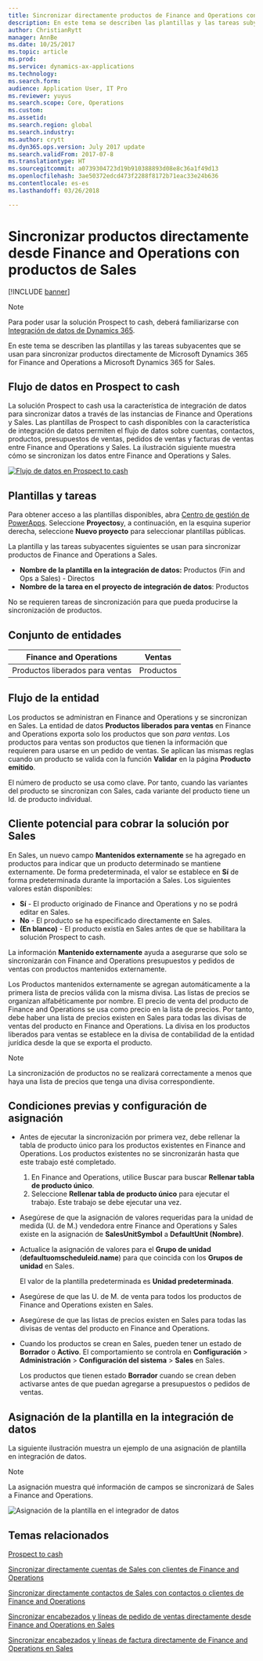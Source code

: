 ```yaml
---
title: Sincronizar directamente productos de Finance and Operations con productos de Sales
description: En este tema se describen las plantillas y las tareas subyacentes que se usan para sincronizar productos de Microsoft Dynamics 365 for Finance and Operations a Microsoft Dynamics 365 for Sales.
author: ChristianRytt
manager: AnnBe
ms.date: 10/25/2017
ms.topic: article
ms.prod: 
ms.service: dynamics-ax-applications
ms.technology: 
ms.search.form: 
audience: Application User, IT Pro
ms.reviewer: yuyus
ms.search.scope: Core, Operations
ms.custom: 
ms.assetid: 
ms.search.region: global
ms.search.industry: 
ms.author: crytt
ms.dyn365.ops.version: July 2017 update
ms.search.validFrom: 2017-07-8
ms.translationtype: HT
ms.sourcegitcommit: a0739304723d19b910388893d08e8c36a1f49d13
ms.openlocfilehash: 3ae50372edcd473f2288f8172b71eac33e24b636
ms.contentlocale: es-es
ms.lasthandoff: 03/26/2018

---
```


# <a name="synchronize-products-directly-from-finance-and-operations-to-products-in-sales"></a>Sincronizar productos directamente desde Finance and Operations con productos de Sales

[!INCLUDE [banner](../includes/banner.md)]

> [!NOTE]
> Para poder usar la solución Prospect to cash, deberá familiarizarse con [Integración de datos de Dynamics 365](/common-data-service/entity-reference/dynamics-365-integration).

En este tema se describen las plantillas y las tareas subyacentes que se usan para sincronizar productos directamente de Microsoft Dynamics 365 for Finance and Operations a Microsoft Dynamics 365 for Sales.

## <a name="data-flow-in-prospect-to-cash"></a>Flujo de datos en Prospect to cash

La solución Prospect to cash usa la característica de integración de datos para sincronizar datos a través de las instancias de Finance and Operations y Sales. Las plantillas de Prospect to cash disponibles con la característica de integración de datos permiten el flujo de datos sobre cuentas, contactos, productos, presupuestos de ventas, pedidos de ventas y facturas de ventas entre Finance and Operations y Sales. La ilustración siguiente muestra cómo se sincronizan los datos entre Finance and Operations y Sales.

[![Flujo de datos en Prospect to cash](./media/prospect-to-cash-data-flow.png)](./media/prospect-to-cash-data-flow.png)

## <a name="templates-and-tasks"></a>Plantillas y tareas

Para obtener acceso a las plantillas disponibles, abra [Centro de gestión de PowerApps](https://preview.admin.powerapps.com/dataintegration). Seleccione **Proyectos**y, a continuación, en la esquina superior derecha, seleccione **Nuevo proyecto** para seleccionar plantillas públicas.

La plantilla y las tareas subyacentes siguientes se usan para sincronizar productos de Finance and Operations a Sales.

- **Nombre de la plantilla en la integración de datos:** Productos (Fin and Ops a Sales) - Directos
- **Nombre de la tarea en el proyecto de integración de datos**: Productos

No se requieren tareas de sincronización para que pueda producirse la sincronización de productos.

## <a name="entity-set"></a>Conjunto de entidades

| Finance and Operations     | Ventas    |
|----------------------------|----------|
| Productos liberados para ventas | Productos |

## <a name="entity-flow"></a>Flujo de la entidad

Los productos se administran en Finance and Operations y se sincronizan en Sales. La entidad de datos **Productos liberados para ventas** en Finance and Operations exporta solo los productos que son *para ventas*. Los productos para ventas son productos que tienen la información que requieren para usarse en un pedido de ventas. Se aplican las mismas reglas cuando un producto se valida con la función **Validar** en la página **Producto emitido**.

El número de producto se usa como clave. Por tanto, cuando las variantes del producto se sincronizan con Sales, cada variante del producto tiene un Id. de producto individual.

## <a name="prospect-to-cash-solution-for-sales"></a>Cliente potencial para cobrar la solución por Sales

En Sales, un nuevo campo **Mantenidos externamente** se ha agregado en productos para indicar que un producto determinado se mantiene externamente. De forma predeterminada, el valor se establece en **Sí** de forma predeterminada durante la importación a Sales. Los siguientes valores están disponibles:

- **Sí** - El producto originado de Finance and Operations y no se podrá editar en Sales.
- **No** - El producto se ha especificado directamente en Sales.
- **(En blanco)** - El producto existía en Sales antes de que se habilitara la solución Prospect to cash.

La información **Mantenido externamente** ayuda a asegurarse que solo se sincronizarán con Finance and Operations presupuestos y pedidos de ventas con productos mantenidos externamente.

Los Productos mantenidos externamente se agregan automáticamente a la primera lista de precios válida con la misma divisa. Las listas de precios se organizan alfabéticamente por nombre. El precio de venta del producto de Finance and Operations se usa como precio en la lista de precios. Por tanto, debe haber una lista de precios existen en Sales para todas las divisas de ventas del producto en Finance and Operations. La divisa en los productos liberados para ventas se establece en la divisa de contabilidad de la entidad jurídica desde la que se exporta el producto.

> [!NOTE]
> La sincronización de productos no se realizará correctamente a menos que haya una lista de precios que tenga una divisa correspondiente.

## <a name="preconditions-and-mapping-setup"></a>Condiciones previas y configuración de asignación

- Antes de ejecutar la sincronización por primera vez, debe rellenar la tabla de producto único para los productos existentes en Finance and Operations. Los productos existentes no se sincronizarán hasta que este trabajo esté completado.

    1. En Finance and Operations, utilice Buscar para buscar **Rellenar tabla de producto único**.
    2. Seleccione **Rellenar tabla de producto único** para ejecutar el trabajo. Este trabajo se debe ejecutar una vez.

- Asegúrese de que la asignación de valores requeridas para la unidad de medida (U. de M.) vendedora entre Finance and Operations y Sales existe en la asignación de **SalesUnitSymbol** a **DefaultUnit (Nombre)**.
- Actualice la asignación de valores para el **Grupo de unidad** (**defaultuomscheduleid.name**) para que coincida con los **Grupos de unidad** en Sales.

    El valor de la plantilla predeterminada es **Unidad predeterminada**.

- Asegúrese de que las U. de M. de venta para todos los productos de Finance and Operations existen en Sales.
- Asegúrese de que las listas de precios existen en Sales para todas las divisas de ventas del producto en Finance and Operations.
- Cuando los productos se crean en Sales, pueden tener un estado de **Borrador** o **Activo**. El comportamiento se controla en **Configuración** > **Administración** > **Configuración del sistema** > **Sales** en Sales.

    Los productos que tienen estado **Borrador** cuando se crean deben activarse antes de que puedan agregarse a presupuestos o pedidos de ventas.

## <a name="template-mapping-in-data-integration"></a>Asignación de la plantilla en la integración de datos

La siguiente ilustración muestra un ejemplo de una asignación de plantilla en integración de datos. 

> [!NOTE]
> La asignación muestra qué información de campos se sincronizará de Sales a Finance and Operations.

![Asignación de la plantilla en el integrador de datos](./media/products-direct-template-mapping-data-integrator-1.png)


## <a name="related-topics"></a>Temas relacionados

[Prospect to cash](prospect-to-cash.md)

[Sincronizar directamente cuentas de Sales con clientes de Finance and Operations](accounts-template-mapping-direct.md)

[Sincronizar directamente contactos de Sales con contactos o clientes de Finance and Operations](contacts-template-mapping-direct.md)

[Sincronizar encabezados y líneas de pedido de ventas directamente desde Finance and Operations en Sales](sales-order-template-mapping-direct-two-ways.md)

[Sincronizar encabezados y líneas de factura directamente de Finance and Operations en Sales](sales-invoice-template-mapping-direct.md)




